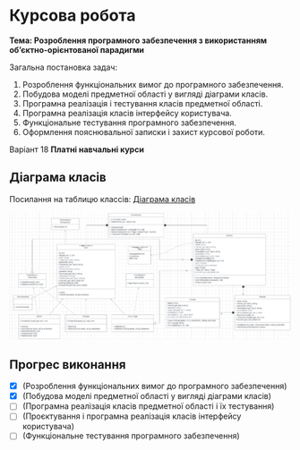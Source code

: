 # Курсова робота


**Тема: Розроблення програмного забезпечення з використанням об’єктно-орієнтованої парадигми**


Загальна постановка задач:
1. Розроблення функціональних вимог до програмного забезпечення.
2. Побудова моделі предметної області у вигляді діаграми класів.
3. Програмна реалізація і тестування класів предметної області.
4. Програмна реалізація класів інтерфейсу користувача.
5. Функціональне тестування програмного забезпечення.
6. Оформлення пояснювальної записки і захист курсової роботи.

Варіант 18 **Платні навчальні курси**

## Діаграма класів
Посилання на таблицю классів: [Діаграма класів](https://lucid.app/lucidchart/c216c932-ed99-4d75-971e-953ba558b242/edit?viewport_loc=-1893%2C183%2C2650%2C1216%2C0_0&invitationId=inv_6c4f668c-c05a-4054-85f0-1fe9c4167e4c)

![Рис. 1 Діаграма класів](Pics/Diogram.jpg)

## Прогрес виконання

- [x] (Розроблення функціональних вимог до програмного забезпечення)
- [x] (Побудова моделі предметної області у вигляді діаграми класів)
- [ ] (Програмна реалізація класів предметної області і їх тестування)
- [ ] (Проєктування і програмна реалізація класів інтерфейсу користувача)
- [ ] (Функціональне тестування програмного забезпечення)